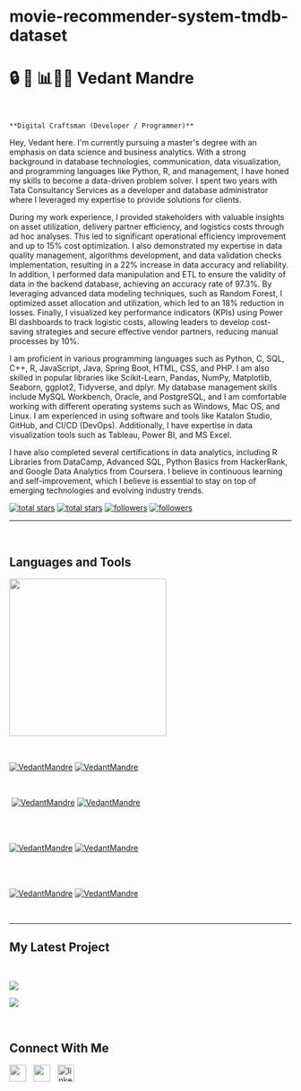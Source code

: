 # movie-recommender-system-tmdb-dataset

<h1>🔒 🗻 📊🎯🔬 Vedant Mandre</h1>
<br /> 

                    
`**Digital Craftsman (Developer / Programmer)**`

                    

<p align="left">Hey, Vedant here. I'm currently pursuing a master's degree with an emphasis on data science and business analytics. With a strong background in database technologies, communication, data visualization, and programming languages like Python, R, and management, I have honed my skills to become a data-driven problem solver. I spent two years with Tata Consultancy Services as a developer and database administrator where I leveraged my expertise to provide solutions for clients.

During my work experience, I provided stakeholders with valuable insights on asset utilization, delivery partner efficiency, and logistics costs through ad hoc analyses. This led to significant operational efficiency improvement and up to 15% cost optimization. I also demonstrated my expertise in data quality management, algorithms development, and data validation checks implementation, resulting in a 22% increase in data accuracy and reliability. In addition, I performed data manipulation and ETL to ensure the validity of data in the backend database, achieving an accuracy rate of 97.3%. By leveraging advanced data modeling techniques, such as Random Forest, I optimized asset allocation and utilization, which led to an 18% reduction in losses. Finally, I visualized key performance indicators (KPIs) using Power BI dashboards to track logistic costs, allowing leaders to develop cost-saving strategies and secure effective vendor partners, reducing manual processes by 10%.

I am proficient in various programming languages such as Python, C, SQL, C++, R, JavaScript, Java, Spring Boot, HTML, CSS, and PHP. I am also skilled in popular libraries like Scikit-Learn, Pandas, NumPy, Matplotlib, Seaborn, ggplot2, Tidyverse, and dplyr. My database management skills include MySQL Workbench, Oracle, and PostgreSQL, and I am comfortable working with different operating systems such as Windows, Mac OS, and Linux. I am experienced in using software and tools like Katalon Studio, GitHub, and CI/CD (DevOps). Additionally, I have expertise in data visualization tools such as Tableau, Power BI, and MS Excel.

I have also completed several certifications in data analytics, including R Libraries from DataCamp, Advanced SQL, Python Basics from HackerRank, and Google Data Analytics from Coursera. I believe in continuous learning and self-improvement, which I believe is essential to stay on top of emerging technologies and evolving industry trends.</p>
<p align="left"> 
  <a href="https://github.com/VedantMandre?tab=repositories&sort=stargazers#gh-light-mode-only">
    <img alt="total stars" title="Total stars on GitHub" src="https://custom-icon-badges.demolab.com/github/stars/VedantMandre?color=3ea97d&style=for-the-badge&labelColor=40b682&logo=star#gh-light-mode-only"/></a>
  
  <a href="https://github.com/VedantMandre?tab=repositories&sort=stargazers#gh-dark-mode-only">
    <img alt="total stars" title="Total stars on GitHub" src="https://custom-icon-badges.demolab.com/github/stars/VedantMandre?color=655489&style=for-the-badge&labelColor=c691e9&logo=star#gh-dark-mode-only"/></a>
  
  <a href="https://github.com/VedantMandre?tab=followers#gh-light-mode-only">
    <img alt="followers" title="Follow me on Github" src="https://custom-icon-badges.demolab.com/github/followers/VedantMandre?color=2c4954&labelColor=2c3e50&style=for-the-badge&logo=person-add&label=Follow&logoColor=white#gh-light-mode-only"/></a>
    
  <a href="https://github.com/VedantMandre?tab=followers#gh-dark-mode-only">
    <img alt="followers" title="Follow me on Github" src="https://custom-icon-badges.demolab.com/github/followers/VedantMandre?color=dacc84&labelColor=f9e692&style=for-the-badge&logo=person-add&label=Follow&logoColor=white#gh-dark-mode-only"/></a>
</p>

---
<br />

                    

<h2>Languages and Tools</h2> 
<p align="left">
<img width="280px"  src="https://skillicons.dev/icons?i=Python
R
SQL
&perline=9"  />
</p>
<br />

                    

<p><a href="https://github.com/VedantMandre#gh-dark-mode-only" target="_blank"><img align="center" src="https://github-readme-stats.vercel.app/api/top-langs/?username=VedantMandre&langs_count=6&show_icon=true&layout=compact&theme=nightowl#gh-dark-mode-only" alt="VedantMandre" /></a>
  <a href="https://github.com/VedantMandre#gh-light-mode-only" target="_blank"><img align="center" src="https://github-readme-stats.vercel.app/api/top-langs/?username=VedantMandre&langs_count=6&show_icon=true&layout=compact&theme=vue#gh-light-mode-only" alt="VedantMandre" /></a>
</p>

<br />

<p>&nbsp;<a href="https://github.com/VedantMandre#gh-dark-mode-only" target="_blank"><img align="center" src="https://github-readme-stats.vercel.app/api?username=VedantMandre&count_private=true&show_icons=true&theme=nightowl#gh-dark-mode-only" alt="VedantMandre" /></a>
<a href="https://github.com/VedantMandre#gh-light-mode-only" target="_blank"><img align="center" src="https://github-readme-stats.vercel.app/api?username=VedantMandre&count_private=true&show_icons=true&theme=vue#gh-light-mode-only" alt="VedantMandre" /></a>
</p> 
<br>
<br />

<p><a href="https://github.com/VedantMandre#gh-dark-mode-only" target="_blank"><img align="center" src="https://streak-stats.demolab.com?user=VedantMandre&theme=nightowl#gh-dark-mode-only" alt="VedantMandre"/></a>
<a href="https://github.com/VedantMandre#gh-light-mode-only" target="_blank"><img align="center" src="https://streak-stats.demolab.com?user=VedantMandre&theme=vue#gh-light-mode-only" alt="VedantMandre"/></a></p>
<br/>
<br />

<p><a href="https://github.com/VedantMandre#gh-dark-mode-only" target="_blank"><img align="center" src="https://github-readme-activity-graph.cyclic.app/graph?username=VedantMandre&theme=nightowl#gh-dark-mode-only" alt="VedantMandre" /></a>
<a href="https://github.com/VedantMandre#gh-light-mode-only" target="_blank"><img align="center" src="https://github-readme-activity-graph.cyclic.app/graph?username=VedantMandre&theme=vue#gh-light-mode-only" alt="VedantMandre" /></a></p>
<br/>

---


                    

<h2>My Latest Project</h2> 
<br />
<p><a href="https://github.com/VedantMandre/Youtube_Scrapping, Video_Games_Sales, MovieMatch_Recommender, British_Airways_VirtualProgram #gh-dark-mode-only" target="_blank"><img align="center" src="https://github-readme-stats.vercel.app/api/pin/?username=VedantMandre&repo=Youtube_Scrapping, Video_Games_Sales, MovieMatch_Recommender, British_Airways_VirtualProgram &theme=nightowl&show_owner=true#gh-dark-mode-only"/></a></p>
<p><a href="https://github.com/VedantMandre/Youtube_Scrapping, Video_Games_Sales, MovieMatch_Recommender, British_Airways_VirtualProgram #gh-light-mode-only" target="_blank"><img align="center" src="https://github-readme-stats.vercel.app/api/pin/?username=VedantMandre&repo=Youtube_Scrapping, Video_Games_Sales, MovieMatch_Recommender, British_Airways_VirtualProgram &theme=vue&show_owner=true#gh-light-mode-only"/></a></p>
<br />


                    

<h2>Connect With Me</h2> 
<p align="left">
<a href="https://twitter.com/" target="_blank"><img align="left" width="30px" style="padding-right:10px;" src="https://raw.githubusercontent.com/rahuldkjain/github-profile-readme-generator/master/src/images/icons/Social/twitter.svg" alt="" /></a>
<a href="https://instagram.com/" target="_blank"><img align="left" width="30px" style="padding-right:10px" src="https://raw.githubusercontent.com/rahuldkjain/github-profile-readme-generator/master/src/images/icons/Social/instagram.svg" alt="" /></a>
<a href="https://www.linkedin.com/in/vedant-mandre-a740b7b7/" target="_blank"><img align="left" alt="linkedin" width="30px" style="padding-right: 10px;" src="https://cdn.jsdelivr.net/gh/devicons/devicon/icons/linkedin/linkedin-original.svg" /></a>
</p>

